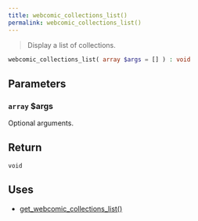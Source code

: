 ```yaml
---
title: webcomic_collections_list()
permalink: webcomic_collections_list()
---
```


> Display a list of collections.

```php
webcomic_collections_list( array $args = [] ) : void
```

## Parameters

### `array` $args
Optional arguments.

## Return

`void`

## Uses
- [get_webcomic_collections_list()](get_webcomic_collections_list())
